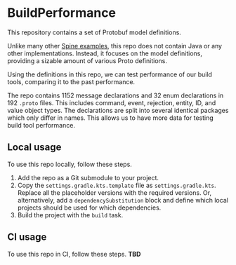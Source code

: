 # BuildPerformance

This repository contains a set of Protobuf model definitions.

Unlike many other [Spine examples](https://github.com/spine-examples), this repo does not contain
Java or any other implementations. Instead, it focuses on the model definitions, providing
a sizable amount of various Proto definitions.

Using the definitions in this repo, we can test performance of our build tools, comparing it to
the past performance.

The repo contains 1152 message declarations and 32 enum declarations in 192 `.proto` files.
This includes command, event, rejection, entity, ID, and value object types.
The declarations are split into several identical packages which only differ in names.
This allows us to have more data for testing build tool performance.

## Local usage

To use this repo locally, follow these steps.

1. Add the repo as a Git submodule to your project.
2. Copy the `settings.gradle.kts.template` file as `settings.gradle.kts`.
   Replace all the placeholder versions with the required versions. Or, alternatively,
   add a `dependencySubstitution` block and define which local projects should be used for which
   dependencies.
3. Build the project with the `build` task.

## CI usage

To use this repo in CI, follow these steps.
 __TBD__
